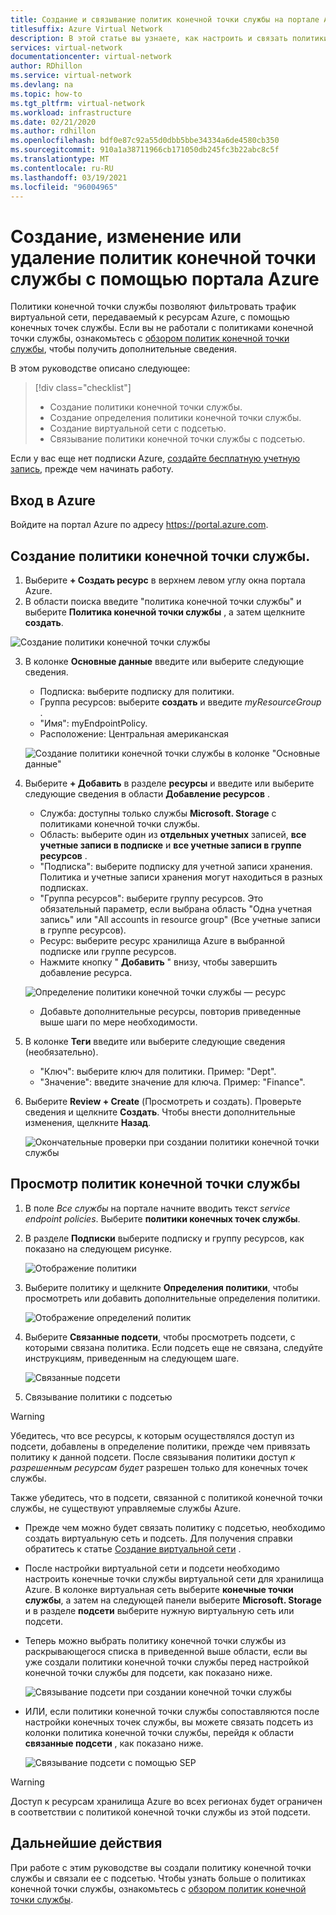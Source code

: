 ```yaml
---
title: Создание и связывание политик конечной точки службы на портале Azure
titlesuffix: Azure Virtual Network
description: В этой статье вы узнаете, как настроить и связать политики конечной точки службы с помощью портала Azure.
services: virtual-network
documentationcenter: virtual-network
author: RDhillon
ms.service: virtual-network
ms.devlang: na
ms.topic: how-to
ms.tgt_pltfrm: virtual-network
ms.workload: infrastructure
ms.date: 02/21/2020
ms.author: rdhillon
ms.openlocfilehash: bdf0e87c92a55d0dbb5bbe34334a6de4580cb350
ms.sourcegitcommit: 910a1a38711966cb171050db245fc3b22abc8c5f
ms.translationtype: MT
ms.contentlocale: ru-RU
ms.lasthandoff: 03/19/2021
ms.locfileid: "96004965"
---
```

# <a name="create-change-or-delete-service-endpoint-policy-using-the-azure-portal"></a>Создание, изменение или удаление политик конечной точки службы с помощью портала Azure

Политики конечной точки службы позволяют фильтровать трафик виртуальной сети, передаваемый к ресурсам Azure, с помощью конечных точек службы. Если вы не работали с политиками конечной точки службы, ознакомьтесь с [обзором политик конечной точки службы](virtual-network-service-endpoint-policies-overview.md), чтобы получить дополнительные сведения.

 В этом руководстве описано следующее:

> [!div class="checklist"]
> * Создание политики конечной точки службы.
> * Создание определения политики конечной точки службы.
> * Создание виртуальной сети с подсетью.
> * Связывание политики конечной точки службы с подсетью.

Если у вас еще нет подписки Azure, [создайте бесплатную учетную запись](https://azure.microsoft.com/free/?WT.mc_id=A261C142F), прежде чем начинать работу.

## <a name="sign-in-to-azure"></a>Вход в Azure 

Войдите на портал Azure по адресу https://portal.azure.com.

## <a name="create-a-service-endpoint-policy"></a>Создание политики конечной точки службы.

1. Выберите **+ Создать ресурс** в верхнем левом углу окна портала Azure.
2. В области поиска введите "политика конечной точки службы" и выберите **Политика конечной точки службы** , а затем щелкните **создать**.

![Создание политики конечной точки службы](./media/virtual-network-service-endpoint-policies-portal/create-sep-resource.png)

3. В колонке **Основные данные** введите или выберите следующие сведения. 

   - Подписка: выберите подписку для политики.
   - Группа ресурсов: выберите **создать** и введите *myResourceGroup* .
   - "Имя": myEndpointPolicy.
   - Расположение: Центральная американская
 
   ![Создание политики конечной точки службы в колонке "Основные данные"](./media/virtual-network-service-endpoint-policies-portal/create-sep-basics.png)

4. Выберите **+ Добавить** в разделе **ресурсы** и введите или выберите следующие сведения в области **Добавление ресурсов** .

   - Служба: доступны только службы **Microsoft. Storage** с политиками конечной точки службы.
   - Область: выберите один из **отдельных учетных** записей, **все учетные записи в подписке** и **все учетные записи в группе ресурсов** .
   - "Подписка": выберите подписку для учетной записи хранения. Политика и учетные записи хранения могут находиться в разных подписках.
   - "Группа ресурсов": выберите группу ресурсов. Это обязательный параметр, если выбрана область "Одна учетная запись" или "All accounts in resource group" (Все учетные записи в группе ресурсов).  
   - Ресурс: выберите ресурс хранилища Azure в выбранной подписке или группе ресурсов.
   - Нажмите кнопку " **Добавить** " внизу, чтобы завершить добавление ресурса.

   ![Определение политики конечной точки службы — ресурс](./media/virtual-network-service-endpoint-policies-portal/create-sep-add-resource.png)

   - Добавьте дополнительные ресурсы, повторив приведенные выше шаги по мере необходимости.

5. В колонке **Теги** введите или выберите следующие сведения (необязательно).
   
   - "Ключ": выберите ключ для политики. Пример: "Dept".     
   - "Значение": введите значение для ключа. Пример: "Finance".

6. Выберите **Review + Create** (Просмотреть и создать). Проверьте сведения и щелкните **Создать**. Чтобы внести дополнительные изменения, щелкните **Назад**. 

   ![Окончательные проверки при создании политики конечной точки службы](./media/virtual-network-service-endpoint-policies-portal/create-sep-review-create.png)
  
## <a name="view-endpoint-policies"></a>Просмотр политик конечной точки службы 

1. В поле *Все службы* на портале начните вводить текст *service endpoint policies*. Выберите **политики конечных точек службы**.
2. В разделе **Подписки** выберите подписку и группу ресурсов, как показано на следующем рисунке.

   ![Отображение политики](./media/virtual-network-service-endpoint-policies-portal/sep-view.png)
       
3. Выберите политику и щелкните **Определения политики**, чтобы просмотреть или добавить дополнительные определения политики.

   ![Отображение определений политик](./media/virtual-network-service-endpoint-policies-portal/sep-policy-definition.png)

4. Выберите **Связанные подсети**, чтобы просмотреть подсети, с которыми связана политика. Если подсеть еще не связана, следуйте инструкциям, приведенным на следующем шаге.

   ![Связанные подсети](./media/virtual-network-service-endpoint-policies-portal/sep-associated-subnets.png)
 
5. Связывание политики с подсетью

>[!WARNING] 
> Убедитесь, что все ресурсы, к которым осуществлялся доступ из подсети, добавлены в определение политики, прежде чем привязать политику к данной подсети. После связывания политики доступ *к разрешенным ресурсам будет* разрешен только для конечных точек службы. 
>
> Также убедитесь, что в подсети, связанной с политикой конечной точки службы, не существуют управляемые службы Azure.

- Прежде чем можно будет связать политику с подсетью, необходимо создать виртуальную сеть и подсеть. Для получения справки обратитесь к статье [Создание виртуальной сети](./quick-create-portal.md) .

- После настройки виртуальной сети и подсети необходимо настроить конечные точки службы виртуальной сети для хранилища Azure. В колонке виртуальная сеть выберите **конечные точки службы**, а затем на следующей панели выберите **Microsoft. Storage** и в разделе **подсети** выберите нужную виртуальную сеть или подсети.

- Теперь можно выбрать политику конечной точки службы из раскрывающегося списка в приведенной выше области, если вы уже создали политики конечной точки службы перед настройкой конечной точки службы для подсети, как показано ниже.

    ![Связывание подсети при создании конечной точки службы](./media/virtual-network-service-endpoint-policies-portal/vnet-config-service-endpoint-add-sep.png)

- ИЛИ, если политики конечной точки службы сопоставляются после настройки конечных точек службы, вы можете связать подсеть из колонки политика конечной точки службы, перейдя к области **связанные подсети** , как показано ниже.

    ![Связывание подсети с помощью SEP](./media/virtual-network-service-endpoint-policies-portal/sep-edit-subnet-association.png)

>[!WARNING] 
>Доступ к ресурсам хранилища Azure во всех регионах будет ограничен в соответствии с политикой конечной точки службы из этой подсети.

## <a name="next-steps"></a>Дальнейшие действия
При работе с этим руководстве вы создали политику конечной точки службы и связали ее с подсетью. Чтобы узнать больше о политиках конечной точки службы, ознакомьтесь с [обзором политик конечной точки службы](virtual-network-service-endpoint-policies-overview.md).
